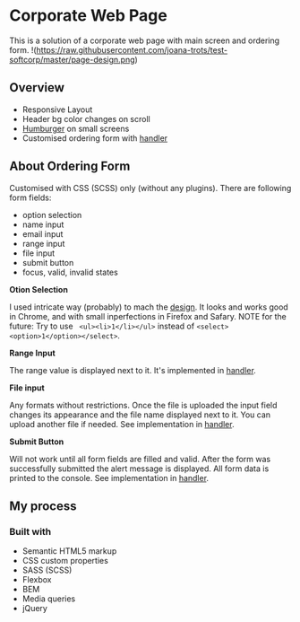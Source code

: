 # Corporate Web Page

This is a solution of a corporate web page with main screen and ordering form.
!(https://raw.githubusercontent.com/joana-trots/test-softcorp/master/page-design.png)

## Overview

- Responsive Layout 
- Header bg color changes on scroll
- [Humburger](https://github.com/joana-trots/test-softcorp/blob/master/js/nav.js) on small screens
- Customised ordering form with [handler](https://github.com/joana-trots/test-softcorp/blob/master/js/handleForm.js)


## About Ordering Form 

Customised with CSS (SCSS) only (without any plugins).
There are following form fields:
- option selection
- name input
- email input
- range input
- file input
- submit button
- focus, valid, invalid states 

**Otion Selection**

I used intricate way (probably) to mach the [design](https://raw.githubusercontent.com/joana-trots/test-softcorp/master/select-design.png). 
It looks and works good in Chrome, and with small inperfections in Firefox and Safary.
NOTE for the future: Try to use ``` <ul><li>1</li></ul>``` instead of ```<select><option>1</option></select>```.

**Range Input**

The range value is displayed next to it.
It's implemented in [handler](https://github.com/joana-trots/test-softcorp/blob/master/js/handleForm.js).

**File input**

Any formats without restrictions.
Once the file is uploaded the input field changes its appearance and the file name displayed next to it.
You can upload another file if needed.
See implementation in [handler](https://github.com/joana-trots/test-softcorp/blob/master/js/handleForm.js).

**Submit Button**

Will not work until all form fields are filled and valid.
After the form was successfully submitted the alert message is displayed.
All form data is printed to the console.
See implementation in [handler](https://github.com/joana-trots/test-softcorp/blob/master/js/handleForm.js).


## My process

### Built with

- Semantic HTML5 markup
- CSS custom properties
- SASS (SCSS)
- Flexbox
- BEM
- Media queries
- jQuery

